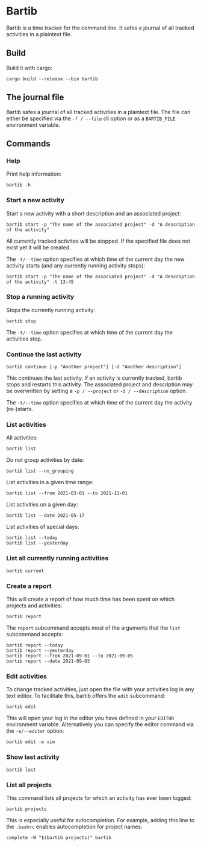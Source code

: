 # Bartib

Bartib is a time tracker for the command line. It safes a journal of all tracked activities in a plaintext file.

## Build

Build it with cargo:

```
cargo build --release --bin bartib
```

## The journal file

Bartib safes a journal of all tracked activities in a plaintext file. The file can either be specified via the `-f / --file` cli option or as a `BARTIB_FILE` environment variable.  

## Commands

### Help

Print help information:

```
bartib -h
```

### Start a new activity

Start a new activity with a short description and an associated project:

```
bartib start -p "The name of the associated project" -d "A description of the activity"
```

All currently tracked activites will be stopped. If the specified file does not exist yet it will be created.

The `-t/--time` option specifies at which time of the current day the new activity starts (and any currently running activity stops):

```
bartib start -p "The name of the associated project" -d "A description of the activity" -t 13:45
```

### Stop a running activity

Stops the currently running activity:

```
bartib stop
```

The `-t/--time` option specifies at which time of the current day the activities stop.

### Continue the last activity

```
bartib continue [-p "Another project"] [-d "Another description"]
```

This continues the last activity. If an activity is currently tracked, bartib stops and restarts this activity. The associated project and description may be overwritten by setting a `-p / --project` or `-d / --description` option.

The `-t/--time` option specifies at which time of the current day the  activity (re-)starts.

### List activities

All activities:

```
bartib list
```

Do not group activities by date:

```
bartib list --no_grouping
```

List activities in a given time range:

```
bartib list --from 2021-03-01 --to 2021-11-01
```

List activities on a given day:

```
bartib list --date 2021-05-17
```

List activities of special days:

```
bartib list --today
bartib list --yesterday
```

### List all currently running activities

```
bartib current
```

### Create a report

This will create a report of how much time has been spent on which projects and activities:

```
bartib report
```

The `report` subcommand accepts most of the arguments that the `list` subcommand accepts:

```
bartib report --today
bartib report --yesterday
bartib report --from 2021-09-01 --to 2021-09-05
bartib report --date 2021-09-03
```

### Edit activities

To change tracked activities, just open the file with your activities log in any text editor. To facilitate this, bartib offers the `edit` subcommand:

```
bartib edit
```

This will open your log in the editor you have defined in your `EDITOR` environment variable. Alternatively you can specify the editor command via the `-e/--editor` option:

```
bartib edit -e vim
```

### Show last activity

```
bartib last
```

### List all projects

This command lists all projects for which an activity has ever been logged:

```
bartib projects
```

This is especially useful for autocompletion. For example, adding this line to the `.bashrc` enables autocompletion for project names:

```
complete -W "$(bartib projects)" bartib
```